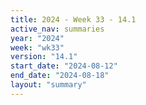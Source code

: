 ```yaml
---
title: 2024 - Week 33 - 14.1
active_nav: summaries
year: "2024"
week: "wk33"
version: "14.1"
start_date: "2024-08-12"
end_date: "2024-08-18"
layout: "summary"
---
```

